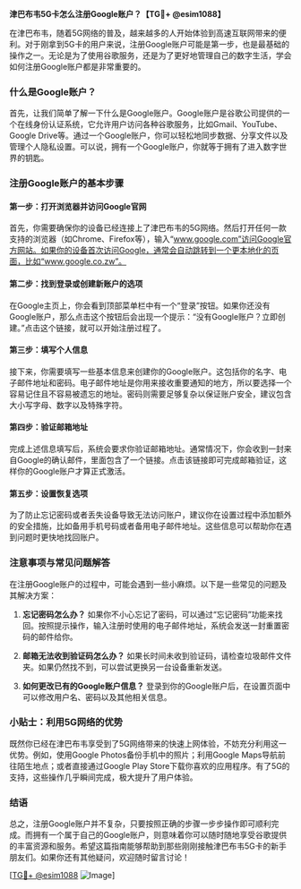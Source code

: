 **津巴布韦5G卡怎么注册Google账户？【TG💪+ @esim1088】**

在津巴布韦，随着5G网络的普及，越来越多的人开始体验到高速互联网带来的便利。对于刚拿到5G卡的用户来说，注册Google账户可能是第一步，也是最基础的操作之一。无论是为了使用谷歌服务，还是为了更好地管理自己的数字生活，学会如何注册Google账户都是非常重要的。

### 什么是Google账户？

首先，让我们简单了解一下什么是Google账户。Google账户是谷歌公司提供的一个在线身份认证系统，它允许用户访问各种谷歌服务，比如Gmail、YouTube、Google Drive等。通过一个Google账户，你可以轻松地同步数据、分享文件以及管理个人隐私设置。可以说，拥有一个Google账户，你就等于拥有了进入数字世界的钥匙。

### 注册Google账户的基本步骤

#### 第一步：打开浏览器并访问Google官网
首先，你需要确保你的设备已经连接上了津巴布韦的5G网络。然后打开任何一款支持的浏览器（如Chrome、Firefox等），输入“www.google.com”访问Google官方网站。如果你的设备首次访问Google，通常会自动跳转到一个更本地化的页面，比如“www.google.co.zw”。

#### 第二步：找到登录或创建新账户的选项
在Google主页上，你会看到顶部菜单栏中有一个“登录”按钮。如果你还没有Google账户，那么点击这个按钮后会出现一个提示：“没有Google账户？立即创建。”点击这个链接，就可以开始注册过程了。

#### 第三步：填写个人信息
接下来，你需要填写一些基本信息来创建你的Google账户。这包括你的名字、电子邮件地址和密码。电子邮件地址是你用来接收重要通知的地方，所以要选择一个容易记住且不容易被遗忘的地址。密码则需要足够复杂以保证账户安全，建议包含大小写字母、数字以及特殊字符。

#### 第四步：验证邮箱地址
完成上述信息填写后，系统会要求你验证邮箱地址。通常情况下，你会收到一封来自Google的确认邮件，里面包含了一个链接。点击该链接即可完成邮箱验证，这样你的Google账户才算正式激活。

#### 第五步：设置恢复选项
为了防止忘记密码或者丢失设备导致无法访问账户，建议你在设置过程中添加额外的安全措施，比如备用手机号码或者备用电子邮件地址。这些信息可以帮助你在遇到问题时更快地找回账户。

### 注意事项与常见问题解答

在注册Google账户的过程中，可能会遇到一些小麻烦。以下是一些常见的问题及其解决方案：

1. **忘记密码怎么办？**
   如果你不小心忘记了密码，可以通过“忘记密码”功能来找回。按照提示操作，输入注册时使用的电子邮件地址，系统会发送一封重置密码的邮件给你。

2. **邮箱无法收到验证码怎么办？**
   如果长时间未收到验证码，请检查垃圾邮件文件夹。如果仍然找不到，可以尝试更换另一台设备重新发送。

3. **如何更改已有的Google账户信息？**
   登录到你的Google账户后，在设置页面中可以修改用户名、密码以及其他相关信息。

### 小贴士：利用5G网络的优势

既然你已经在津巴布韦享受到了5G网络带来的快速上网体验，不妨充分利用这一优势。例如，使用Google Photos备份手机中的照片；利用Google Maps导航前往陌生地点；或者直接通过Google Play Store下载你喜欢的应用程序。有了5G的支持，这些操作几乎瞬间完成，极大提升了用户体验。

### 结语

总之，注册Google账户并不复杂，只要按照正确的步骤一步步操作即可顺利完成。而拥有一个属于自己的Google账户，则意味着你可以随时随地享受谷歌提供的丰富资源和服务。希望这篇指南能够帮助到那些刚刚接触津巴布韦5G卡的新手朋友们。如果你还有其他疑问，欢迎随时留言讨论！

[[TG💪+ @esim1088](https://t.me/s/esim1088) ![Image](https://i.postimg.cc/4NQfJmqS/Snipaste-2025-05-13-00-14-12.png)]